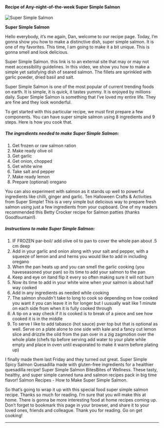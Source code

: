             

#### Recipe of Any-night-of-the-week Super Simple Salmon

![Super Simple Salmon](https://img-global.cpcdn.com/recipes/5206826129817600/751x532cq70/super-simple-salmon-recipe-main-photo.jpg)

**Super Simple Salmon**

Hello everybody, it’s me again, Dan, welcome to our recipe page. Today, I’m gonna show you how to make a distinctive dish, super simple salmon. It is one of my favorites. This time, I am going to make it a bit unique. This is gonna smell and look delicious.

Super Simple Salmon. this link is to an external site that may or may not meet accessibility guidelines. In this video, we show you how to make a simple yet satisfying dish of seared salmon. The fillets are sprinkled with garlic powder, dried basil and salt.

Super Simple Salmon is one of the most popular of current trending foods on earth. It is simple, it is quick, it tastes yummy. It is enjoyed by millions daily. Super Simple Salmon is something that I’ve loved my entire life. They are fine and they look wonderful.

To get started with this particular recipe, we must first prepare a few components. You can have super simple salmon using 8 ingredients and 9 steps. Here is how you cook that.

##### The ingredients needed to make Super Simple Salmon:

1.  Get frozen or raw salmon ration
2.  Make ready olive oil
3.  Get garlic
4.  Get onion, chopped
5.  Get white wine
6.  Take salt and pepper
7.  Make ready lemon
8.  Prepare (optional) oregano

You can also experiment with salmon as it stands up well to powerful ingredients like chilli, ginger and garlic. Ten Halloween Crafts & Activities from Super Simple! This is a very simple but delicious way to prepare fresh salmon using just a few ingredients from your cupboard. One of my readers recommended this Betty Crocker recipe for Salmon patties (thanks Goodfountain!).

##### Instructions to make Super Simple Salmon:

1.  IF FROZEN par-boil/ add olive oil to pan to cover the whole pan about .5 cm deep
2.  Add in your garlic and onion along with your salt and pepper, with a squeeze of lemon and and herns you would like to add in including oregano
3.  When the pan heats up and you can smell the garlic cooking (you haveseasoned your pan) so its time to add your salmon to the pan
4.  Keep and eye on itand flip it every so often making sure it will not burn
5.  Now its time to add in your white wine when your salmon is about half way cooked
6.  Add in any ingredients as needed while cooking
7.  The salmon shouldn't take to long to cook so depending on how cooked you want it you can leave it in for longer but I uusually wait like 1 minute on each side from when it is fully cooked through
8.  A tip on a way check if it is cooked is to break of a piece and see how cooked it is in the middle
9.  To serve I like to add tabasco (hot sauce) pver top but that is optional as well. Serve on a plate alone to one side with kale and a fancy cut lemon slice and drizzle the oild from the pan over in a zig zagmotion over the whole plate (chefs tip before serving add water to your plate while empty and place in oven until evaporated to make it warm before plating up)

I finally made them last Friday and they turned out great. Super Simple Spicy Salmon Quesadilla made with gluten-free ingredients for a healthier quesadilla recipe! Super Simple Salmon BitesBites of Wellness. These tasty, healthy, and super simple canned tuna and salmon recipes pack in big time flavor! Salmon Recipes - How to Make Super Simple Salmon.

So that’s going to wrap it up with this special food super simple salmon recipe. Thanks so much for reading. I’m sure that you will make this at home. There is gonna be more interesting food at home recipes coming up. Don’t forget to bookmark this page in your browser, and share it to your loved ones, friends and colleague. Thank you for reading. Go on get cooking!

* * *
